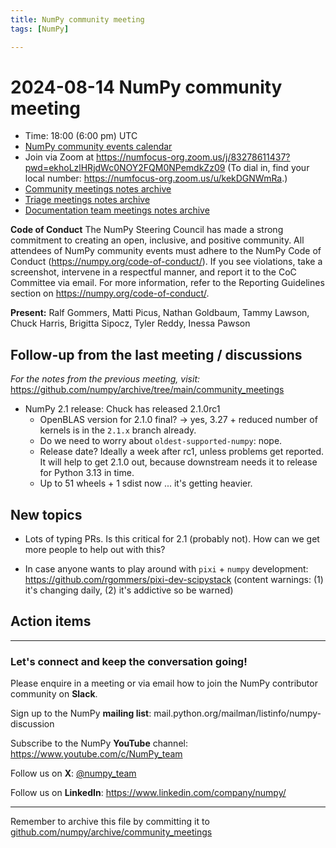 ```yaml
---
title: NumPy community meeting
tags: [NumPy]

---
```


# 2024-08-14 NumPy community meeting

- Time: 18:00 (6:00 pm) UTC
- [NumPy community events calendar](https://scientific-python.org/calendars/)
- Join via Zoom at https://numfocus-org.zoom.us/j/83278611437?pwd=ekhoLzlHRjdWc0NOY2FQM0NPemdkZz09 (To dial in, find your local number: https://numfocus-org.zoom.us/u/kekDGNWmRa.)
- [Community meetings notes archive](https://github.com/numpy/archive/tree/main/community_meetings)
- [Triage meetings notes archive](https://github.com/numpy/archive/tree/master/triage_meetings)
- [Documentation team meetings notes archive](https://github.com/numpy/archive/tree/main/docs_team_meetings)

**Code of Conduct**
The NumPy Steering Council has made a strong commitment to creating an open, inclusive, and positive community. 
All attendees of NumPy community events must adhere to the NumPy Code of Conduct (https://numpy.org/code-of-conduct/). 
If you see violations, take a screenshot, intervene in a respectful manner, and report it to the CoC Committee via email. For more information, refer to the Reporting Guidelines section on https://numpy.org/code-of-conduct/.

**Present:** Ralf Gommers, Matti Picus, Nathan Goldbaum, Tammy Lawson, Chuck Harris, Brigitta Sipocz, Tyler Reddy, Inessa Pawson

## Follow-up from the last meeting / discussions

_For the notes from the previous meeting, visit:_ https://github.com/numpy/archive/tree/main/community_meetings 

- NumPy 2.1 release: Chuck has released 2.1.0rc1
    - OpenBLAS version for 2.1.0 final? -> yes, 3.27 + reduced number of kernels is in the `2.1.x` branch already.
    - Do we need to worry about `oldest-supported-numpy`: nope.
    - Release date? Ideally a week after rc1, unless problems get reported. It will help to get 2.1.0 out, because downstream needs it to release for Python 3.13 in time.
    - Up to 51 wheels + 1 sdist now ... it's getting heavier.


## New topics

- Lots of typing PRs. Is this critical for 2.1 (probably not). How can we get more people to help out with this?

- In case anyone wants to play around with `pixi` + `numpy` development: https://github.com/rgommers/pixi-dev-scipystack (content warnings: (1) it's changing daily, (2) it's addictive so be warned)


## Action items



---

### Let's connect and keep the conversation going!
Please enquire in a meeting or via email how to join the NumPy contributor community on **Slack**.

Sign up to the NumPy **mailing list**: mail.python.org/mailman/listinfo/numpy-discussion

Subscribe to the NumPy **YouTube** channel: https://www.youtube.com/c/NumPy_team

Follow us on **X**: [@numpy_team](https://twitter.com/numpy_team)

Follow us on **LinkedIn**: https://www.linkedin.com/company/numpy/

---
Remember to archive this file by committing it to [github.com/numpy/archive/community_meetings](https://github.com/numpy/archive/tree/main/community_meetings)
